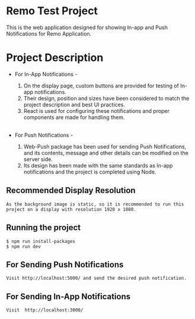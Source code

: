 # Remo Test Project

This is the web application designed for showing In-app and Push Notifications for Remo Application.

# Project Description 


*  For In-App Notifications -
    
    1.  On the display page, custom buttons are provided for testing of In-app notifications. 
    2.  Their design, position and sizes have been considered to match the project description and best UI practices. 
    3.  React is used for configuring these notifications and proper components are made for handling them.  
    <br />


*  For Push Notifications -
    
    1.  Web-Push package has been used for sending Push Notifications, and its contents, message and other details can be modified on the server side. 
    2.  Its design has been made with the same standards as In-app notifications and the project is completed using Node.

## Recommended Display Resolution
    As the background image is static, so it is recommended to run this project on a display with resolution 1920 x 1080.

## Running the project

    $ npm run install-packages
    $ npm run dev
    

## For Sending Push Notifications

    Visit http://localhost:5000/ and send the desired push notification.

## For Sending In-App Notifications

    Visit  http://localhost:3000/
    
    